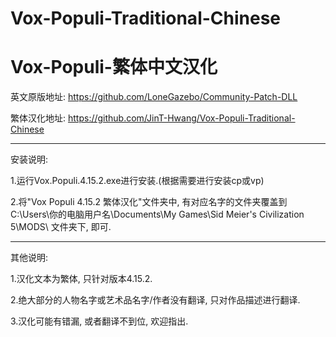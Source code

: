 # Vox-Populi-Traditional-Chinese
# Vox-Populi-繁体中文汉化



英文原版地址: https://github.com/LoneGazebo/Community-Patch-DLL

繁体汉化地址: https://github.com/JinT-Hwang/Vox-Populi-Traditional-Chinese

------

安装说明:

1.运行Vox.Populi.4.15.2.exe进行安装.(根据需要进行安装cp或vp)

2.将"Vox Populi 4.15.2 繁体汉化"文件夹中, 有对应名字的文件夹覆盖到
C:\Users\你的电脑用户名\Documents\My Games\Sid Meier's Civilization 5\MODS\ 文件夹下, 即可.

------

其他说明:

1.汉化文本为繁体, 只针对版本4.15.2.

2.绝大部分的人物名字或艺术品名字/作者没有翻译, 只对作品描述进行翻译.

3.汉化可能有错漏, 或者翻译不到位, 欢迎指出.
